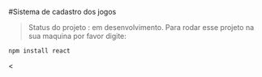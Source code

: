 #Sistema de cadastro dos jogos
>Status do projeto : em desenvolvimento.
Para rodar esse projeto na sua maquina por favor digite:
```
npm install react
```
<
